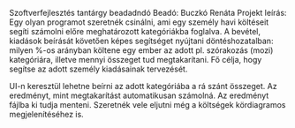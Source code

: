 Szoftverfejlesztés tantárgy beadadndó
Beadó: Buczkó Renáta
Projekt leírás: Egy olyan programot szeretnék csinálni, ami egy személy havi költéseit segíti számolni előre meghatározott kategóriákba foglalva. A bevétel, kiadások beírását követően képes segítséget nyújtani döntéshozatalban: milyen %-os arányban költene egy ember az adott pl. szórakozás (mozi) kategóriára, illetve mennyi összeget tud megtakarítani. Fő célja, hogy segítse az adott személy kiadásainak tervezését.

UI-n keresztül lehetne beírni az adott kategóriába a rá szánt összeget. Az eredményt, mint megtakarítást automatikusan számolná. Az eredményt fájlba ki tudja menteni. Szeretnék vele eljutni még a költségek kördiagramos megjelenítéséhez is.

